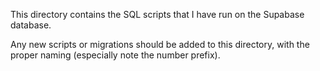 This directory contains the SQL scripts that I have run on the Supabase database.

Any new scripts or migrations should be added to this directory, with the proper naming (especially note the number prefix).